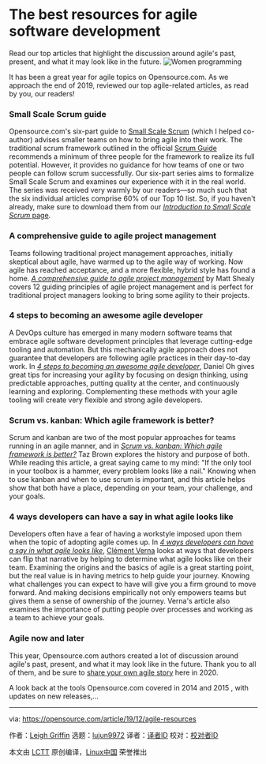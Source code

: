 [#]: collector: (lujun9972)
[#]: translator: ( )
[#]: reviewer: ( )
[#]: publisher: ( )
[#]: url: ( )
[#]: subject: (The best resources for agile software development)
[#]: via: (https://opensource.com/article/19/12/agile-resources)
[#]: author: (Leigh Griffin https://opensource.com/users/lgriffin)

The best resources for agile software development
======
Read our top articles that highlight the discussion around agile's past,
present, and what it may look like in the future.
![Women programming][1]

It has been a great year for agile topics on Opensource.com. As we approach the end of 2019, reviewed our top agile-related articles, as read by you, our readers!

### Small Scale Scrum guide

Opensource.com's six-part guide to [Small Scale Scrum][2] (which I helped co-author) advises smaller teams on how to bring agile into their work. The traditional scrum framework outlined in the official [Scrum Guide][3] recommends a minimum of three people for the framework to realize its full potential. However, it provides no guidance for how teams of one or two people can follow scrum successfully. Our six-part series aims to formalize Small Scale Scrum and examines our experience with it in the real world. The series was received very warmly by our readers—so much such that the six individual articles comprise 60% of our Top 10 list. So, if you haven't already, make sure to download them from our [_Introduction to Small Scale Scrum_ page][2].

### A comprehensive guide to agile project management

Teams following traditional project management approaches, initially skeptical about agile, have warmed up to the agile way of working. Now agile has reached acceptance, and a more flexible, hybrid style has found a home. [_A comprehensive guide to agile project management_][4] by Matt Shealy covers 12 guiding principles of agile project management and is perfect for traditional project managers looking to bring some agility to their projects.

### 4 steps to becoming an awesome agile developer

A DevOps culture has emerged in many modern software teams that embrace agile software development principles that leverage cutting-edge tooling and automation. But this mechanically agile approach does not guarantee that developers are following agile practices in their day-to-day work. In [_4 steps to becoming an awesome agile developer_][5], Daniel Oh gives great tips for increasing your agility by focusing on design thinking, using predictable approaches, putting quality at the center, and continuously learning and exploring. Complementing these methods with your agile tooling will create very flexible and strong agile developers.

### Scrum vs. kanban: Which agile framework is better?

Scrum and kanban are two of the most popular approaches for teams running in an agile manner, and in [_Scrum vs. kanban: Which agile framework is better?_][6] Taz Brown explores the history and purpose of both. While reading this article, a great saying came to my mind: "If the only tool in your toolbox is a hammer, every problem looks like a nail." Knowing when to use kanban and when to use scrum is important, and this article helps show that both have a place, depending on your team, your challenge, and your goals.

### 4 ways developers can have a say in what agile looks like

Developers often have a fear of having a workstyle imposed upon them when the topic of adopting agile comes up. In [_4 ways developers can have a say in what agile looks like_][7], [Clément Verna][8] looks at ways that developers can flip that narrative by helping to determine what agile looks like on their team. Examining the origins and the basics of agile is a great starting point, but the real value is in having metrics to help guide your journey. Knowing what challenges you can expect to have will give you a firm ground to move forward. And making decisions empirically not only empowers teams but gives them a sense of ownership of the journey. Verna's article also examines the importance of putting people over processes and working as a team to achieve your goals.

### Agile now and later

This year, Opensource.com authors created a lot of discussion around agile's past, present, and what it may look like in the future. Thank you to all of them, and be sure to [share your own agile story][9] here in 2020.

A look back at the tools Opensource.com covered in 2014 and 2015 , with updates on new releases,...

--------------------------------------------------------------------------------

via: https://opensource.com/article/19/12/agile-resources

作者：[Leigh Griffin][a]
选题：[lujun9972][b]
译者：[译者ID](https://github.com/译者ID)
校对：[校对者ID](https://github.com/校对者ID)

本文由 [LCTT](https://github.com/LCTT/TranslateProject) 原创编译，[Linux中国](https://linux.cn/) 荣誉推出

[a]: https://opensource.com/users/lgriffin
[b]: https://github.com/lujun9972
[1]: https://opensource.com/sites/default/files/styles/image-full-size/public/lead-images/collab-team-pair-programming-code-keyboard2.png?itok=WnKfsl-G (Women programming)
[2]: https://opensource.com/downloads/small-scale-scrum
[3]: https://scrumguides.org/scrum-guide.html
[4]: https://opensource.com/article/19/8/guide-agile-project-management
[5]: https://opensource.com/article/19/2/steps-agile-developer
[6]: https://opensource.com/article/19/8/scrum-vs-kanban
[7]: https://opensource.com/article/19/10/ways-developers-what-agile
[8]: https://twitter.com/clemsverna
[9]: https://opensource.com/how-submit-article
